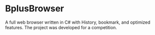 # BplusBrowser
A full web browser written in C# with History, bookmark, and optimized features. The project was developed for a competition.
